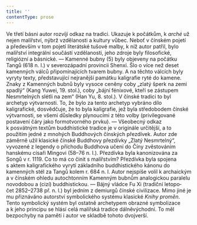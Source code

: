 ```yaml
---
title: ''
contentType: prose
---
```


<section>

Ve třetí básni autor rozvíjí odkaz na tradici. Ukazuje k počátkům, k _arché_ už nejen malířství, nýbrž vzdělanosti a kultury vůbec. Neboť v čínském pojetí a především v tom pojetí literátské tušové malby, k níž autor patřil, bylo malířství integrální součástí vzdělanosti, jeho zdroje byly filosofické, religiózní a básnické. — Kamenné bubny (5) byly objeveny na počátku Tangů (618 n. l.) v severozápadní provincii Shenxi. Šlo o více než deset kamenných válců připomínajících tvarem bubny. A na těchto válcích byly vyryty texty, představující nejranější památku kaligrafie ryté do kamene. Znaky z Kamenných bubnů byly vysoce ceněny coby „zlatý šperk na zemi spadlý“ (Kang Yuwei, 19. stol.), coby „bájní fénixové, kteří se zástupem Nesmrtelných slétli na zem“ (Han Yu, 8. stol.). V čínské tradici to byl archetyp výtvarnosti. To, že bylo za tento archetyp vybráno dílo kaligrafické, dosvědčuje, že to byla kaligrafie, jež byla středobodem čínské výtvarnosti, se všemi důsledky plynoucími z této volby (privilegované postavení čáry jako formotvorného prvku). — Všeobecný odkaz k posvátným textům buddhistické tradice je v originále určitější, a to použitím jedné z mnohých Buddhových čínských přezdívek. Autor zde záměrně užil klasické čínské Buddhovy přezdívky „Zlatý Nesmrtelný“, vyvozené z legendy o příchodu Buddhova učení do Číny zvěstováním hanskému císaři Mingo­vi (58–76 n. l.). Přezdívka byla kanonizována za Songů v r. 1119. Co to má co činit s malířstvím? Přezdívka byla spojena s aktem kaligrafického vyrytí základního buddhistického kánonu do kamenných stél za Tangů kolem r. 684 n. l. Autor nejspíše volil k archaickým a v čínském ohledu auto­chtonním Kamenným bubnům analogickou paralelu novodobou a (cizí) buddhistickou. — Bájný vládce Fu Xi (tradiční letopo­čet 2852–2738 př. n. l.) byl jedním z demiurgů čínské civilizace. Mimo jiné je mu přiznáváno autorství symbolického systému klasické _Knihy_ _proměn_. Tento symbolický systém byl ostatně archetypem obrazné symbolizace a k jeho principu se hlásí celá malířská tradice dálněvýchodní. To měl bezpochyby na paměti i autor ve skladbě tohoto dvojverší.

</section>
